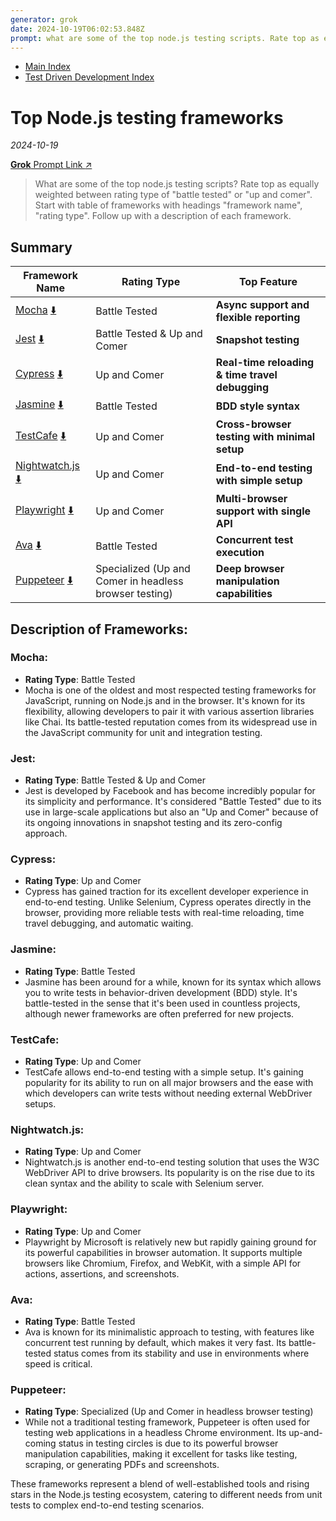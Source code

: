 ```yaml
---
generator: grok
date: 2024-10-19T06:02:53.848Z
prompt: what are some of the top node.js testing scripts. Rate top as equally weighted between rating type of "battle tested" or "up and comer".  Start with table of frameworks with headings "framework name", "rating type". Follow up with a description of each framework
---
```


- [Main Index](/README.md)
- [Test Driven Development Index](./index.md)

# Top Node.js testing frameworks

_2024-10-19_

[__Grok__ Prompt Link :arrow_upper_right:](https://x.com/i/grok/share/3vMSj5hy4WnvqvIiYZrGyzcmv)

> What are some of the top node.js testing scripts? Rate top as equally weighted between rating type of "battle tested" or "up and comer".  Start with table of frameworks with headings "framework name", "rating type". Follow up with a description of each framework.

## Summary

| Framework Name                                                                            | Rating Type                                               | Top Feature                               |
| ----------------------------------------------------------------------------------------- | --------------------------------------------------------- | ----------------------------------------- |
| [Mocha](https://www.npmjs.com/package/mocha)               [:arrow_down:](#mocha)         | Battle Tested                                             | **Async support and flexible reporting**  |
| [Jest](https://www.npmjs.com/package/jest)                 [:arrow_down:](#jest)          | Battle Tested & Up and Comer                              | **Snapshot testing**                      |
| [Cypress](https://www.npmjs.com/package/cypress)           [:arrow_down:](#cypress)       | Up and Comer                                              | **Real-time reloading & time travel debugging** |
| [Jasmine](https://www.npmjs.com/package/jasmine)           [:arrow_down:](#jasmine)       | Battle Tested                                             | **BDD style syntax**                      |
| [TestCafe](https://www.npmjs.com/package/testcafe)         [:arrow_down:](#testcafe)      | Up and Comer                                              | **Cross-browser testing with minimal setup** |
| [Nightwatch.js](https://www.npmjs.com/package/nightwatch)  [:arrow_down:](#nightwatchjs)  | Up and Comer                                              | **End-to-end testing with simple setup**  |
| [Playwright](https://www.npmjs.com/package/playwright)     [:arrow_down:](#playwright)    | Up and Comer                                              | **Multi-browser support with single API** |
| [Ava](https://www.npmjs.com/package/ava)                   [:arrow_down:](#ava)           | Battle Tested                                             | **Concurrent test execution**            |
| [Puppeteer](https://www.npmjs.com/package/puppeteer)       [:arrow_down:](#puppeteer)     | Specialized (Up and Comer in headless browser testing)  | **Deep browser manipulation capabilities**|

## Description of Frameworks:

### **Mocha**: 
  - **Rating Type**: Battle Tested
  - Mocha is one of the oldest and most respected testing frameworks for JavaScript, running on Node.js and in the browser. It's known for its flexibility, allowing developers to pair it with various assertion libraries like Chai. Its battle-tested reputation comes from its widespread use in the JavaScript community for unit and integration testing.

### **Jest**:
  - **Rating Type**: Battle Tested & Up and Comer
  - Jest is developed by Facebook and has become incredibly popular for its simplicity and performance. It's considered "Battle Tested" due to its use in large-scale applications but also an "Up and Comer" because of its ongoing innovations in snapshot testing and its zero-config approach.

### **Cypress**:
  - **Rating Type**: Up and Comer
  - Cypress has gained traction for its excellent developer experience in end-to-end testing. Unlike Selenium, Cypress operates directly in the browser, providing more reliable tests with real-time reloading, time travel debugging, and automatic waiting.

### **Jasmine**:
  - **Rating Type**: Battle Tested
  - Jasmine has been around for a while, known for its syntax which allows you to write tests in behavior-driven development (BDD) style. It's battle-tested in the sense that it's been used in countless projects, although newer frameworks are often preferred for new projects.

### **TestCafe**:
  - **Rating Type**: Up and Comer
  - TestCafe allows end-to-end testing with a simple setup. It's gaining popularity for its ability to run on all major browsers and the ease with which developers can write tests without needing external WebDriver setups.

### **Nightwatch.js**:
  - **Rating Type**: Up and Comer
  - Nightwatch.js is another end-to-end testing solution that uses the W3C WebDriver API to drive browsers. Its popularity is on the rise due to its clean syntax and the ability to scale with Selenium server.

### **Playwright**:
  - **Rating Type**: Up and Comer
  - Playwright by Microsoft is relatively new but rapidly gaining ground for its powerful capabilities in browser automation. It supports multiple browsers like Chromium, Firefox, and WebKit, with a simple API for actions, assertions, and screenshots.

### **Ava**:
  - **Rating Type**: Battle Tested
  - Ava is known for its minimalistic approach to testing, with features like concurrent test running by default, which makes it very fast. Its battle-tested status comes from its stability and use in environments where speed is critical.

### **Puppeteer**:
  - **Rating Type**: Specialized (Up and Comer in headless browser testing)
  - While not a traditional testing framework, Puppeteer is often used for testing web applications in a headless Chrome environment. Its up-and-coming status in testing circles is due to its powerful browser manipulation capabilities, making it excellent for tasks like testing, scraping, or generating PDFs and screenshots.

These frameworks represent a blend of well-established tools and rising stars in the Node.js testing ecosystem, catering to different needs from unit tests to complex end-to-end testing scenarios.